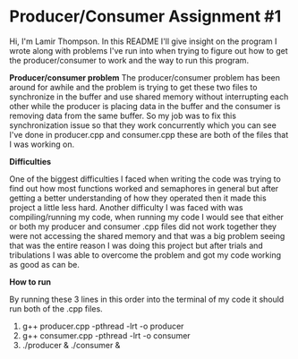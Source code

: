 # Producer/Consumer Assignment #1

Hi, I'm Lamir Thompson. In this README I'll give insight on the program I wrote along with problems I've run into when trying to figure out how to get the producer/consumer to work and the way to run this program. 

**Producer/consumer problem**
The producer/consumer problem has been around for awhile and the problem is trying to get these two files to synchronize in the buffer and use shared memory without interrupting each other while the producer is placing data in the buffer and the consumer is removing data from the same buffer. So my job was to fix this synchronization issue so that they work concurrently which you can see I've done in producer.cpp and consumer.cpp these are both of the files that I was working on.

**Difficulties**

One of the biggest difficulties I faced when writing the code was trying to find out how most functions worked and semaphores in general but after getting a better understanding of how they operated then it made this project a little less hard. Another difficulty I was faced with was compiling/running my code, when running my code I would see that either or both my producer and consumer .cpp files did not work together they were not accessing the shared memory and that was a big problem seeing that was the entire reason I was doing this project but after trials and tribulations I was able to overcome the problem and got my code working as good as can be.

**How to run**

By running these 3 lines in this order into the terminal of my code it should run both of the .cpp files.

1) g++ producer.cpp -pthread -lrt -o producer
2) g++ consumer.cpp -pthread -lrt -o consumer
3) ./producer & ./consumer &